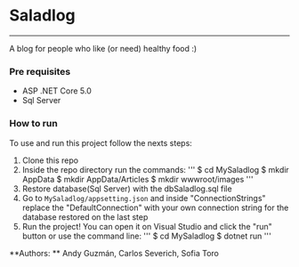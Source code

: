 # Saladlog
---
A blog for people who like (or need) healthy food :)  
  
### Pre requisites
* ASP .NET Core 5.0
* Sql Server  
  
### How to run
To use and run this project follow the nexts steps:
1. Clone this repo
2. Inside the repo directory run the commands:
	'''
	$ cd MySaladlog
	$ mkdir AppData
	$ mkdir AppData/Articles
	$ mkdir wwwroot/images
	'''
3. Restore database(Sql Server) with the dbSaladlog.sql file
4. Go to `MySaladlog/appsetting.json` and inside "ConnectionStrings" replace the "DefaultConnection" with your
own connection string for the database restored on the last step
4. Run the project! You can open it on Visual Studio and click the "run" button or use the command line:
	'''
	$ cd MySaladlog
	$ dotnet run
	'''
  
  
**Authors: ** Andy Guzmán, Carlos Severich, Sofia Toro